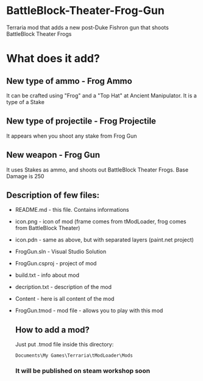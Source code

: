 # BattleBlock-Theater-Frog-Gun
Terraria mod that adds a new post-Duke Fishron gun that shoots BattleBlock Theater Frogs
# What does it add?
## New type of ammo - Frog Ammo 
It can be crafted using "Frog" and a "Top Hat" at Ancient Manipulator. It is a type of a Stake 
## New type of projectile - Frog Projectile
It appears when you shoot any stake from Frog Gun
## New weapon - Frog Gun
It uses Stakes as ammo, and shoots out BattleBlock Theater Frogs. Base Damage is 250

## Description of few files:
- README.md - this file. Contains informations  
- icon.png - icon of mod (frame comes from tModLoader, frog comes from BattleBlock Theater)  
- icon.pdn - same as above, but with separated layers (paint.net project)  
- FrogGun.sln - Visual Studio Solution  
- FrogGun.csproj - project of mod  
- build.txt - info about mod
- decription.txt - description of the mod
- Content - here is all content of the mod 
- FrogGun.tmod - mod file - allows you to play with this mod

  ## How to add a mod?
  Just put .tmod file inside this directory:
  ```
  Documents\My Games\Terraria\tModLoader\Mods
  ```
  ### It will be published on steam workshop soon
